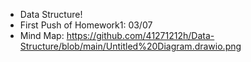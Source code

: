 - Data Structure!
- First Push of Homework1: 03/07
- Mind Map: https://github.com/41271212h/Data-Structure/blob/main/Untitled%20Diagram.drawio.png
